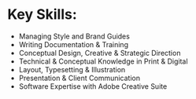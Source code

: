 # Key Skills: 
+ Managing Style and Brand Guides
+ Writing Documentation & Training
+ Conceptual Design, Creative & Strategic Direction 
+ Technical & Conceptual Knowledge in Print & Digital
+ Layout, Typesetting & Illustration
+ Presentation & Client Communication
+ Software Expertise with Adobe Creative Suite
